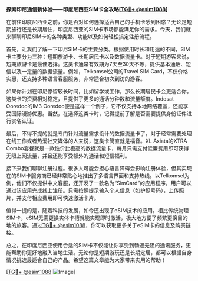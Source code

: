 **探索印尼通信新体验——印度尼西亚SIM卡全攻略[[TG💪+ @esim1088](https://t.me/s/esim1088)]**

在前往印度尼西亚之前，你是否对如何选择适合自己的手机卡感到困惑？无论是短期旅行还是长期居住，印度尼西亚的SIM卡市场都能满足你的需求。今天，我们就来聊聊印尼SIM卡的各种类型、功能以及如何轻松搞定注册流程。

首先，让我们了解一下印尼SIM卡的主要分类。根据使用时长和用途的不同，SIM卡主要分为三种：短期旅游卡、长期居民卡以及数据流量卡。对于短期游客来说，短期旅游卡是最佳选择。这类卡通常有效期为7天至30天不等，提供基本通话、短信以及一定量的数据流量。例如，Telkomsel公司的Travel SIM Card，不仅价格实惠，还支持多种语言客服服务，非常适合初次到访的游客。

如果你计划在印尼停留较长时间，比如留学或工作，那么长期居民卡会更适合你。这类卡的资费相对稳定，且提供了更多的通话分钟数和流量额度。Indosat Ooredoo的IM3 Ooredoo便是这样一个例子，它不仅支持本地网络覆盖，还能享受国际漫游优惠。当然，在选择这类卡时，记得提前了解是否需要提供身份证件进行实名认证。

最后，不得不提的就是专门针对流量需求设计的数据流量卡了。对于经常需要处理在线工作或者热爱社交媒体的人来说，这类卡简直就是福音。XL Axiata的XTRA Combo套餐就是一款性价比极高的数据流量卡，每月只需支付低廉费用即可获得无限上网流量，并且还能享受额外的通话和短信福利。

接下来我们聊聊注册过程。很多人可能会担心语言障碍会影响注册体验，但其实现在的SIM卡服务商已经非常贴心地推出了多语言界面和支持热线。以Telkomsel为例，他们不仅提供中文客服，还开发了一款名为“SimCard”的应用程序，用户可以通过该应用完成线上注册。只需按照提示输入个人信息（如护照号码），上传照片，并支付相应费用即可快速激活卡片。

值得一提的是，随着科技的发展，如今还出现了eSIM技术的应用。相比传统物理SIM卡，eSIM无需更换实体卡槽就能实现即时激活，极大地方便了频繁更换目的地的旅客。通过[TG💪+ @esim1088](https://t.me/s/esim1088)，你可以获取更多关于eSIM卡的信息及购买链接。

总之，在印度尼西亚使用合适的SIM卡不仅能让你享受到畅通无阻的通讯服务，更能帮助你更好地融入当地生活。无论你是短期游玩还是长期定居，都可以根据自身情况挑选最适合自己的产品。希望这篇文章能为大家带来实用的帮助！

[[TG💪+ @esim1088](https://t.me/s/esim1088) ![Image](https://i.postimg.cc/4NQfJmqS/Snipaste-2025-05-13-00-14-12.png)]